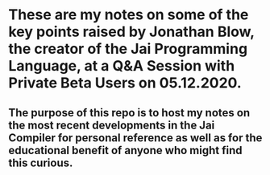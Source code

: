 # These are my notes on some of the key points raised by Jonathan Blow, the creator of the Jai Programming Language, at a Q&A Session with Private Beta Users on 05.12.2020.

## The purpose of this repo is to host my notes on the most recent developments in the Jai Compiler for personal reference as well as for the educational benefit of anyone who might find this curious.
